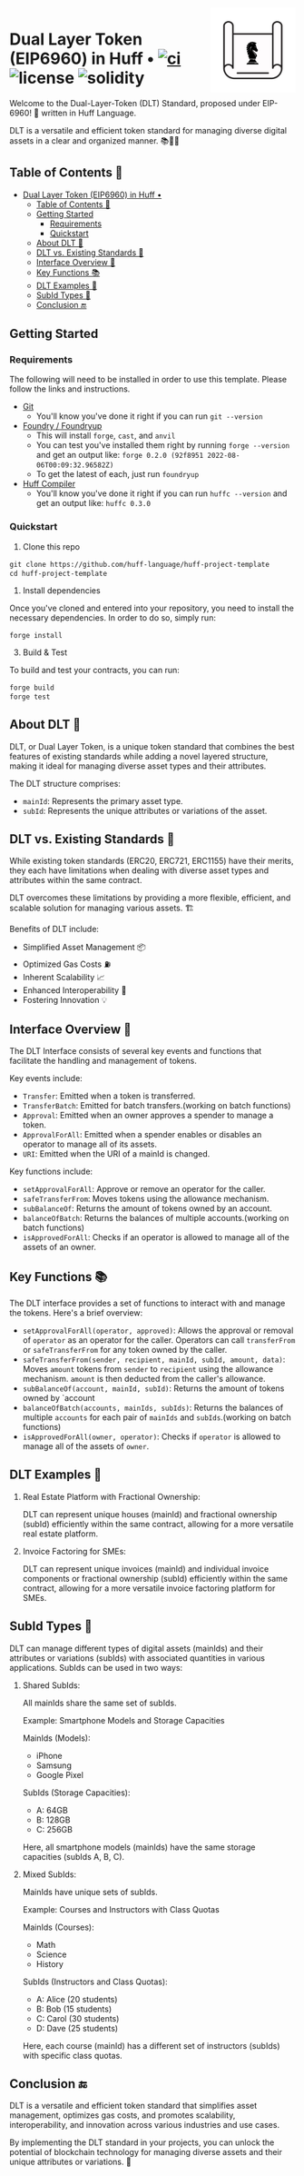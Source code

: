 <img align="right" width="150" height="150" top="100" src="./assets/blueprint.png">

# Dual Layer Token (EIP6960) in Huff • [![ci](https://github.com/huff-language/huff-project-template/actions/workflows/ci.yaml/badge.svg)](https://github.com/huff-language/huff-project-template/actions/workflows/ci.yaml) ![license](https://img.shields.io/github/license/huff-language/huff-project-template.svg) ![solidity](https://img.shields.io/badge/solidity-^0.8.15-lightgrey)

Welcome to the Dual-Layer-Token (DLT) Standard, proposed under EIP-6960! 🎉
written in Huff Language.

DLT is a versatile and efficient token standard for managing diverse digital assets in a clear and organized manner. 📚💼🏦

## Table of Contents 📑

- [Dual Layer Token (EIP6960) in Huff •   ](#dual-layer-token-eip6960-in-huff----)
  - [Table of Contents 📑](#table-of-contents-)
  - [Getting Started](#getting-started)
    - [Requirements](#requirements)
    - [Quickstart](#quickstart)
  - [About DLT 🚀](#about-dlt-)
  - [DLT vs. Existing Standards 🥊](#dlt-vs-existing-standards-)
  - [Interface Overview 📖](#interface-overview-)
  - [Key Functions 📚](#key-functions-)
  - [DLT Examples 🌟](#dlt-examples-)
  - [SubId Types 📏](#subid-types-)
  - [Conclusion 🔚](#conclusion-)

## Getting Started

### Requirements

The following will need to be installed in order to use this template. Please follow the links and instructions.

-   [Git](https://git-scm.com/book/en/v2/Getting-Started-Installing-Git)  
    -   You'll know you've done it right if you can run `git --version`
-   [Foundry / Foundryup](https://github.com/gakonst/foundry)
    -   This will install `forge`, `cast`, and `anvil`
    -   You can test you've installed them right by running `forge --version` and get an output like: `forge 0.2.0 (92f8951 2022-08-06T00:09:32.96582Z)`
    -   To get the latest of each, just run `foundryup`
-   [Huff Compiler](https://docs.huff.sh/get-started/installing/)
    -   You'll know you've done it right if you can run `huffc --version` and get an output like: `huffc 0.3.0`

### Quickstart

1. Clone this repo

```
git clone https://github.com/huff-language/huff-project-template
cd huff-project-template
```

1. Install dependencies

Once you've cloned and entered into your repository, you need to install the necessary dependencies. In order to do so, simply run:

```shell
forge install
```

3. Build & Test

To build and test your contracts, you can run:

```shell
forge build
forge test
```


## About DLT 🚀

DLT, or Dual Layer Token, is a unique token standard that combines the best features of existing standards while adding a novel layered structure, making it ideal for managing diverse asset types and their attributes.

The DLT structure comprises:

- `mainId`: Represents the primary asset type.
- `subId`: Represents the unique attributes or variations of the asset.

## DLT vs. Existing Standards 🥊

While existing token standards (ERC20, ERC721, ERC1155) have their merits, they each have limitations when dealing with diverse asset types and attributes within the same contract.

DLT overcomes these limitations by providing a more flexible, efficient, and scalable solution for managing various assets. 🏗️

Benefits of DLT include:

- Simplified Asset Management 📦
- Optimized Gas Costs ⛽
- Inherent Scalability 📈
- Enhanced Interoperability 🧩
- Fostering Innovation 💡

## Interface Overview 📖

The DLT Interface consists of several key events and functions that facilitate the handling and management of tokens.

Key events include:

- `Transfer`: Emitted when a token is transferred.
- `TransferBatch`: Emitted for batch transfers.(working on batch functions)
- `Approval`: Emitted when an owner approves a spender to manage a token.
- `ApprovalForAll`: Emitted when a spender enables or disables an operator to manage all of its assets.
- `URI`: Emitted when the URI of a mainId is changed.

Key functions include:

- `setApprovalForAll`: Approve or remove an operator for the caller.
- `safeTransferFrom`: Moves tokens using the allowance mechanism.
- `subBalanceOf`: Returns the amount of tokens owned by an account.
- `balanceOfBatch`: Returns the balances of multiple accounts.(working on batch functions)
- `isApprovedForAll`: Checks if an operator is allowed to manage all of the assets of an owner.

## Key Functions 📚

The DLT interface provides a set of functions to interact with and manage the tokens. Here's a brief overview:

- `setApprovalForAll(operator, approved)`: Allows the approval or removal of `operator` as an operator for the caller. Operators can call `transferFrom` or `safeTransferFrom` for any token owned by the caller.
- `safeTransferFrom(sender, recipient, mainId, subId, amount, data)`: Moves `amount` tokens from `sender` to `recipient` using the allowance mechanism. `amount` is then deducted from the caller's allowance.
- `subBalanceOf(account, mainId, subId)`: Returns the amount of tokens owned by `account
- `balanceOfBatch(accounts, mainIds, subIds)`: Returns the balances of multiple `accounts` for each pair of `mainIds` and `subIds`.(working on batch functions)
- `isApprovedForAll(owner, operator)`: Checks if `operator` is allowed to manage all of the assets of `owner`.

## DLT Examples 🌟

1. Real Estate Platform with Fractional Ownership:

   DLT can represent unique houses (mainId) and fractional ownership (subId) efficiently within the same contract, allowing for a more versatile real estate platform.

2. Invoice Factoring for SMEs:

   DLT can represent unique invoices (mainId) and individual invoice components or fractional ownership (subId) efficiently within the same contract, allowing for a more versatile invoice factoring platform for SMEs.

## SubId Types 📏

DLT can manage different types of digital assets (mainIds) and their attributes or variations (subIds) with associated quantities in various applications. SubIds can be used in two ways:

1. Shared SubIds:

   All mainIds share the same set of subIds.

   Example: Smartphone Models and Storage Capacities

   MainIds (Models):

   - iPhone
   - Samsung
   - Google Pixel

   SubIds (Storage Capacities):

   - A: 64GB
   - B: 128GB
   - C: 256GB

   Here, all smartphone models (mainIds) have the same storage capacities (subIds A, B, C).

2. Mixed SubIds:

   MainIds have unique sets of subIds.

   Example: Courses and Instructors with Class Quotas

   MainIds (Courses):

   - Math
   - Science
   - History

   SubIds (Instructors and Class Quotas):

   - A: Alice (20 students)
   - B: Bob (15 students)
   - C: Carol (30 students)
   - D: Dave (25 students)

   Here, each course (mainId) has a different set of instructors (subIds) with specific class quotas.

## Conclusion 🔚

DLT is a versatile and efficient token standard that simplifies asset management, optimizes gas costs, and promotes scalability, interoperability, and innovation across various industries and use cases.

By implementing the DLT standard in your projects, you can unlock the potential of blockchain technology for managing diverse assets and their unique attributes or variations. 🚀

